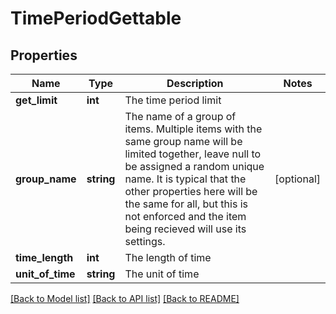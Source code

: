 # TimePeriodGettable

## Properties
Name | Type | Description | Notes
------------ | ------------- | ------------- | -------------
**get_limit** | **int** | The time period limit | 
**group_name** | **string** | The name of a group of items. Multiple items with the same group name will be limited together, leave null to be assigned a random unique name. It is typical that the other properties here will be the same for all, but this is not enforced and the item being recieved will use its settings. | [optional] 
**time_length** | **int** | The length of time | 
**unit_of_time** | **string** | The unit of time | 

[[Back to Model list]](../README.md#documentation-for-models) [[Back to API list]](../README.md#documentation-for-api-endpoints) [[Back to README]](../README.md)


